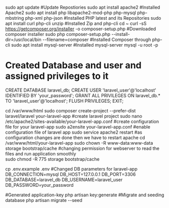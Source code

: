 sudo apt update   #Update Repostiories
sudo apt install apache2  #Installed Apache2
sudo apt install php libapache2-mod-php php-mysql php-mbstring php-xml php-json  #Installed PHP latest and its Repositories
sudo apt install curl php-cli unzip   #Installed Zip and php-cli
cd ~
curl -sS https://getcomposer.org/installer -o composer-setup.php   #Downloaded composer installer
sudo php composer-setup.php --install-dir=/usr/local/bin --filename=composer  #Installed Composer through php-cli
sudo apt install mysql-server   #Installed mysql-server
mysql -u root -p

# Created Database and user and assigned privileges to it
CREATE DATABASE laravel_db;
CREATE USER 'laravel_user'@'localhost' IDENTIFIED BY 'your_password';
GRANT ALL PRIVILEGES ON laravel_db.* TO 'laravel_user'@'localhost';
FLUSH PRIVILEGES;
EXIT;

cd /var/www/html
sudo composer create-project --prefer-dist laravel/laravel your-laravel-app #create laravel project
sudo nano /etc/apache2/sites-available/your-laravel-app.conf          #create configuration file for your laravel-app
sudo a2ensite your-laravel-app.conf                                   #enable configuration file of laravel app
sudo service apache2 restart                                          #as configuration changes are done then we have to restart apache
cd /var/www/html/your-laravel-app
sudo chown -R www-data:www-data storage bootstrap/cache              #changing permission for webserver to read the files and run application smoothly         
sudo chmod -R 775 storage bootstrap/cache

cp .env.example .env
#Changed DB parameters for laravel-app
DB_CONNECTION=mysql
DB_HOST=127.0.0.1
DB_PORT=3306
DB_DATABASE=laravel_db
DB_USERNAME=laravel_user
DB_PASSWORD=your_password

#Generated application-key
php artisan key:generate
#Migrate and seeding database
php artisan migrate --seed
